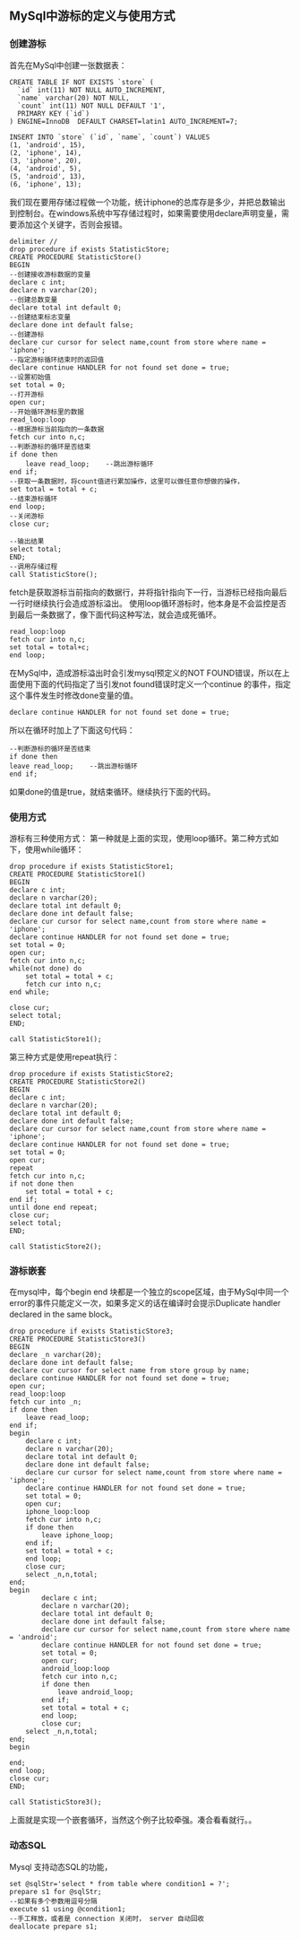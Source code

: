 ##  MySql中游标的定义与使用方式

### 创建游标

首先在MySql中创建一张数据表：

```mysql
CREATE TABLE IF NOT EXISTS `store` (  
  `id` int(11) NOT NULL AUTO_INCREMENT,  
  `name` varchar(20) NOT NULL,  
  `count` int(11) NOT NULL DEFAULT '1',  
  PRIMARY KEY (`id`)  
) ENGINE=InnoDB  DEFAULT CHARSET=latin1 AUTO_INCREMENT=7;  

INSERT INTO `store` (`id`, `name`, `count`) VALUES  
(1, 'android', 15), 
(2, 'iphone', 14), 
(3, 'iphone', 20),  
(4, 'android', 5), 
(5, 'android', 13), 
(6, 'iphone', 13); 
```

我们现在要用存储过程做一个功能，统计iphone的总库存是多少，并把总数输出到控制台。在windows系统中写存储过程时，如果需要使用declare声明变量，需要添加这个关键字，否则会报错。

```mysql
delimiter //  
drop procedure if exists StatisticStore;  
CREATE PROCEDURE StatisticStore()  
BEGIN  
--创建接收游标数据的变量  
declare c int;  
declare n varchar(20);  
--创建总数变量  
declare total int default 0;  
--创建结束标志变量  
declare done int default false;  
--创建游标  
declare cur cursor for select name,count from store where name = 'iphone';  
--指定游标循环结束时的返回值  
declare continue HANDLER for not found set done = true;  
--设置初始值  
set total = 0;  
--打开游标  
open cur;  
--开始循环游标里的数据  
read_loop:loop  
--根据游标当前指向的一条数据  
fetch cur into n,c;  
--判断游标的循环是否结束  
if done then  
    leave read_loop;    --跳出游标循环  
end if;  
--获取一条数据时，将count值进行累加操作，这里可以做任意你想做的操作，  
set total = total + c;  
--结束游标循环  
end loop;  
--关闭游标  
close cur;  
  
--输出结果  
select total;  
END;  
--调用存储过程  
call StatisticStore();  
```
fetch是获取游标当前指向的数据行，并将指针指向下一行，当游标已经指向最后一行时继续执行会造成游标溢出。
使用loop循环游标时，他本身是不会监控是否到最后一条数据了，像下面代码这种写法，就会造成死循环。

```mysql
read_loop:loop  
fetch cur into n,c;  
set total = total+c;  
end loop;  
```

在MySql中，造成游标溢出时会引发mysql预定义的NOT FOUND错误，所以在上面使用下面的代码指定了当引发not found错误时定义一个continue 的事件，指定这个事件发生时修改done变量的值。

```mysql
declare continue HANDLER for not found set done = true; 
```

所以在循环时加上了下面这句代码：

```mysql
--判断游标的循环是否结束  
if done then  
leave read_loop;    --跳出游标循环  
end if; 
```
如果done的值是true，就结束循环。继续执行下面的代码。

### 使用方式

游标有三种使用方式：
第一种就是上面的实现，使用loop循环。第二种方式如下，使用while循环：

```mysql
drop procedure if exists StatisticStore1;  
CREATE PROCEDURE StatisticStore1()  
BEGIN  
declare c int;  
declare n varchar(20);  
declare total int default 0;  
declare done int default false;  
declare cur cursor for select name,count from store where name = 'iphone';  
declare continue HANDLER for not found set done = true;  
set total = 0;  
open cur;  
fetch cur into n,c;  
while(not done) do  
    set total = total + c;  
    fetch cur into n,c;  
end while;  
  
close cur;  
select total;  
END;  

call StatisticStore1(); 
```
第三种方式是使用repeat执行：
```mysql
drop procedure if exists StatisticStore2;  
CREATE PROCEDURE StatisticStore2()  
BEGIN  
declare c int;  
declare n varchar(20);  
declare total int default 0;  
declare done int default false;  
declare cur cursor for select name,count from store where name = 'iphone';  
declare continue HANDLER for not found set done = true;  
set total = 0;  
open cur;  
repeat  
fetch cur into n,c;  
if not done then  
    set total = total + c;  
end if;  
until done end repeat;  
close cur;  
select total;  
END;  

call StatisticStore2(); 
```
### 游标嵌套

在mysql中，每个begin end 块都是一个独立的scope区域，由于MySql中同一个error的事件只能定义一次，如果多定义的话在编译时会提示Duplicate handler declared in the same block。
```mysql
drop procedure if exists StatisticStore3;  
CREATE PROCEDURE StatisticStore3()  
BEGIN
declare _n varchar(20);  
declare done int default false;  
declare cur cursor for select name from store group by name;  
declare continue HANDLER for not found set done = true;  
open cur;  
read_loop:loop  
fetch cur into _n;  
if done then  
    leave read_loop;  
end if;  
begin  
    declare c int;  
    declare n varchar(20);  
    declare total int default 0;  
    declare done int default false;  
    declare cur cursor for select name,count from store where name = 'iphone';  
    declare continue HANDLER for not found set done = true;  
    set total = 0;  
    open cur;  
    iphone_loop:loop  
    fetch cur into n,c;  
    if done then  
        leave iphone_loop;  
    end if;  
    set total = total + c;  
    end loop;  
    close cur;  
    select _n,n,total;  
end;  
begin  
        declare c int;  
        declare n varchar(20);  
        declare total int default 0;  
        declare done int default false;  
        declare cur cursor for select name,count from store where name = 'android';  
        declare continue HANDLER for not found set done = true;  
        set total = 0;  
        open cur;  
        android_loop:loop  
        fetch cur into n,c;  
        if done then  
            leave android_loop;  
        end if;  
        set total = total + c;  
        end loop;  
        close cur;  
    select _n,n,total;  
end;  
begin  
  
end;  
end loop;  
close cur;  
END;  

call StatisticStore3(); 
```
上面就是实现一个嵌套循环，当然这个例子比较牵强。凑合看看就行。。

### 动态SQL

Mysql 支持动态SQL的功能，

```mysql
set @sqlStr='select * from table where condition1 = ?';  
prepare s1 for @sqlStr;  
--如果有多个参数用逗号分隔  
execute s1 using @condition1;  
--手工释放，或者是 connection 关闭时， server 自动回收  
deallocate prepare s1;  
```

